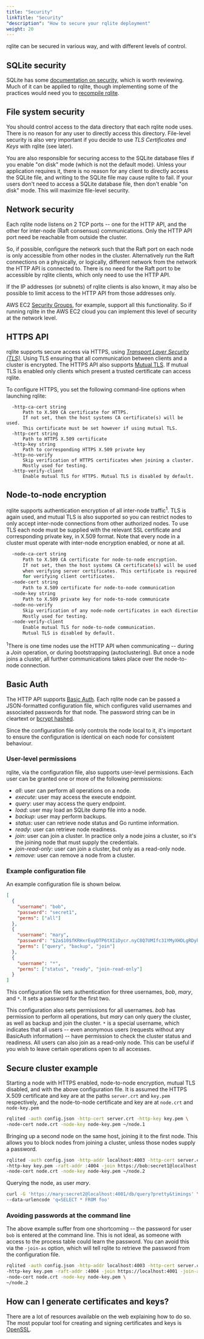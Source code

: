 ```yaml
---
title: "Security"
linkTitle: "Security"
"description": "How to secure your rqlite deployment"
weight: 20
---
```

rqlite can be secured in various way, and with different levels of control.

## SQLite security
SQLite has some [documentation on security](https://www.sqlite.org/security.html), which is worth reviewing. Much of it can be applied to rqlite, though implementing some of the practices would need you to [recompile rqlite](/docs/install-rqlite/building-from-source/).

## File system security
You should control access to the data directory that each rqlite node uses. There is no reason for any user to directly access this directory. File-level security is also very important if you decide to use _TLS Certificates and Keys_ with rqlite (see later).

You are also responsible for securing access to the SQLite database files if you enable "on disk" mode (which is not the default mode). Unless your application requires it, there is no reason for any client to directly access the SQLite file, and writing to the SQLite file may cause rqlite to fail. If your users don't need to access a SQLite database file, then don't enable "on disk" mode. This will maximize file-level security.

## Network security
Each rqlite node listens on 2 TCP ports -- one for the HTTP API, and the other for inter-node (Raft consensus) communications. Only the HTTP API port need be reachable from outside the cluster.

So, if possible, configure the network such that the Raft port on each node is only accessible from other nodes in the cluster. Alternatively run the Raft connections on a physically, or logically, different network from the network the HTTP API is connected to. There is no need for the Raft port to be accessible by rqlite clients, which only need to use the HTTP API.

If the IP addresses (or subnets) of rqlite clients is also known, it may also be possible to limit access to the HTTP API from those addresses only.

AWS EC2 [Security Groups](https://docs.aws.amazon.com/AWSEC2/latest/UserGuide/using-network-security.html), for example, support all this functionality. So if running rqlite in the AWS EC2 cloud you can implement this level of security at the network level.

## HTTPS API
rqlite supports secure access via HTTPS, using [_Transport Layer Security (TLS)_](https://www.cloudflare.com/learning/ssl/what-is-an-ssl-certificate/). Using TLS ensuring that all communication between clients and a cluster is encrypted. The HTTPS API also supports [Mutual TLS](https://www.cloudflare.com/learning/access-management/what-is-mutual-tls/). If mutual TLS is enabled only clients which present a trusted certificate can access rqlite.

To configure HTTPS, you set the following command-line options when launching rqlite:
```
  -http-ca-cert string
      Path to X.509 CA certificate for HTTPS.
      If not set, then the host systems CA certificate(s) will be used.
      This certificate must be set however if using mutual TLS.
  -http-cert string
      Path to HTTPS X.509 certificate
  -http-key string
      Path to corresponding HTTPS X.509 private key
  -http-no-verify
      Skip verification of HTTPS certificates when joining a cluster.
      Mostly used for testing.
  -http-verify-client
      Enable mutual TLS for HTTPS. Mutual TLS is disabled by default.
```

## Node-to-node encryption
rqlite supports authentication encryption of all inter-node traffic<sup>1</sup>. TLS is again used, and mutual TLS is also supported so you can restrict nodes to only accept inter-node connections from other authorized nodes. To use TLS each node must be supplied with the relevant SSL certificate and corresponding private key, in X.509 format. Note that every node in a cluster must operate with inter-node encryption enabled, or none at all.
```bash
  -node-ca-cert string
      Path to X.509 CA certificate for node-to-node encryption.
      If not set, then the host systems CA certificate(s) will be used
      when verifying server certificates. This certificate is required
      for verifying client certificates.
  -node-cert string
      Path to X.509 certificate for node-to-node communication
  -node-key string
      Path to X.509 private key for node-to-node communicate
  -node-no-verify
      Skip verification of any node-node certificates in each direction.
      Mostly used for testing.
  -node-verify-client
      Enable mutual TLS for node-to-node communication.
      Mutual TLS is disabled by default.
```
<sup>1</sup>There is one time nodes use the HTTP API when communicating -- during a _Join_ operation, or during bootstrapping (autoclustering). But once a node joins a cluster, all further communications takes place over the node-to-node connection.

## Basic Auth
The HTTP API supports [Basic Auth](https://tools.ietf.org/html/rfc2617). Each rqlite node can be passed a JSON-formatted configuration file, which configures valid usernames and associated passwords for that node. The password string can be in cleartext or [bcrypt hashed](https://en.wikipedia.org/wiki/Bcrypt).

Since the configuration file only controls the node local to it, it's important to ensure the configuration is identical on each node for consistent behaviour.

### User-level permissions
rqlite, via the configuration file, also supports user-level permissions. Each user can be granted one or more of the following permissions:
- _all_: user can perform all operations on a node.
- _execute_: user may access the execute endpoint.
- _query_: user may access the query endpoint.
- _load_: user may load an SQLite dump file into a node.
- _backup_: user may perform backups.
- _status_: user can retrieve node status and Go runtime information.
- _ready_: user can retrieve node readiness.
- _join_: user can join a cluster. In practice only a node joins a cluster, so it's the joining node that must supply the credentials.
- _join-read-only_: user can join a cluster, but only as a read-only node.
- _remove_: user can remove a node from a cluster.

### Example configuration file
An example configuration file is shown below.
```json
[
  {
    "username": "bob",
    "password": "secret1",
    "perms": ["all"]
  },
  {
    "username": "mary",
    "password": "$2a$10$fKRHxrEuyDTP6tXIiDycr.nyC8Q7UMIfc31YMyXHDLgRDyhLK3VFS",
    "perms": ["query", "backup", "join"]
  },
  {
    "username": "*",
    "perms": ["status", "ready", "join-read-only"]
  }
]
```
This configuration file sets authentication for three usernames, _bob_, _mary_, and `*`. It sets a password for the first two.

This configuration also sets permissions for all usernames. _bob_ has permission to perform all operations, but _mary_ can only query the cluster, as well as backup and join the cluster. `*` is a special username, which indicates that all users -- even anonymous users (requests without any BasicAuth information) -- have permission to check the cluster status and readiness. All users can also join as a read-only node. This can be useful if you wish to leave certain operations open to all accesses.

## Secure cluster example
Starting a node with HTTPS enabled, node-to-node encryption, mutual TLS disabled, and with the above configuration file. It is assumed the HTTPS X.509 certificate and key are at the paths `server.crt` and `key.pem` respectively, and the node-to-node certificate and key are at `node.crt` and `node-key.pem`
```bash
rqlited -auth config.json -http-cert server.crt -http-key key.pem \
-node-cert node.crt -node-key node-key.pem ~/node.1
```
Bringing up a second node on the same host, joining it to the first node. This allows you to block nodes from joining a cluster, unless those nodes supply a password.
```bash
rqlited -auth config.json -http-addr localhost:4003 -http-cert server.crt \
-http-key key.pem -raft-addr :4004 -join https://bob:secret1@localhost:4001 \
-node-cert node.crt -node-key node-key.pem ~/node.2
```
Querying the node, as user _mary_.
```bash
curl -G 'https://mary:secret2@localhost:4001/db/query?pretty&timings' \
--data-urlencode 'q=SELECT * FROM foo'
```

### Avoiding passwords at the command line
The above example suffer from one shortcoming -- the password for user `bob` is entered at the command line. This is not ideal, as someone with access to the process table could learn the password. You can avoid this via the `-join-as` option, which will tell rqlite to retrieve the password from the configuration file.
```bash
rqlited -auth config.json -http-addr localhost:4003 -http-cert server.crt \
-http-key key.pem -raft-addr :4004 -join https://localhost:4001 -join-as bob \
-node-cert node.crt -node-key node-key.pem \
~/node.2
```

## How can I generate certificates and keys?
There are a lot of resources available on the web explaining how to do so. The most popular tool for creating and signing certificates and keys is [OpenSSL](https://www.openssl.org/).
